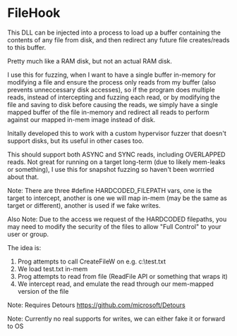 # FileHook

This DLL can be injected into a process to load up a buffer containing the contents of any file from disk, and then redirect any future file creates/reads to this buffer.

Pretty much like a RAM disk, but not an actual RAM disk.

I use this for fuzzing, when I want to have a single buffer in-memory for modifying a file and ensure the process only reads from my buffer (also prevents unneccessary disk accesses), so if the program does multiple reads, instead of intercepting and fuzzing each read, or by modifying the file and saving to disk before causing the reads, we simply have a single mapped buffer of the file in-memory and redirect all reads to perform against our mapped in-mem image instead of disk.

Initally developed this to work with a custom hypervisor fuzzer that doesn't support disks, but its useful in other cases too.

This should support both ASYNC and SYNC reads, including OVERLAPPED reads. Not great for running on a target long-term (due to likely mem-leaks or something), I use this for snapshot fuzzing so haven't been worrried about that. 

Note: There are three #define HARDCODED_FILEPATH vars, one is the target to intercept, another is one we will map in-mem (may be the same as target or different), another is used if we fake writes.

Also Note: Due to the access we request of the HARDCODED filepaths, you may need to modify the security of the files to allow "Full Control" to your user or group.

The idea is:

1. Prog attempts to call CreateFileW on e.g. c:\test.txt
2. We load test.txt in-mem
3. Prog attempts to read from file (ReadFile API or something that wraps it)
4. We intercept read, and emulate the read through our mem-mapped version of the file


Note: Requires Detours https://github.com/microsoft/Detours

Note: Currently no real supports for writes, we can either fake it or forward to OS

